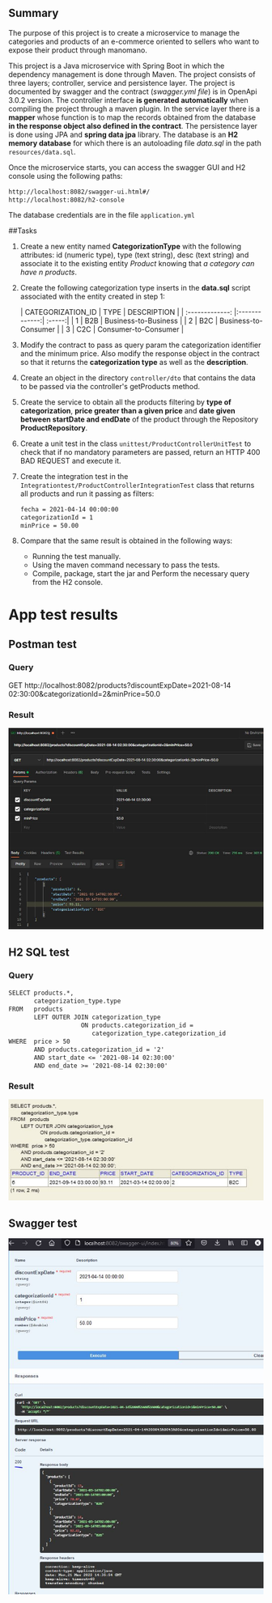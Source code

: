 ## Summary

The purpose of this project is to create a microservice to manage the categories and products of an e-commerce oriented to sellers who want to expose their product through manomano.

This project is a Java microservice with Spring Boot in which the dependency management is done through Maven. The 
project consists of three layers; controller, service and persistence layer. The project is documented by swagger and 
the contract (*swagger.yml file*) is in OpenApi 3.0.2 version. The controller interface **is generated automatically** 
when compiling the project through a maven plugin. In the service layer there is a **mapper** whose function is to map 
the records obtained from the database **in the response object also defined in the contract**. The persistence layer 
is done using JPA and **spring data jpa** library. The database is an **H2 memory database** for which there is an 
autoloading file *data.sql* in the path ```resources/data.sql```.

Once the microservice starts, you can access the swagger GUI and H2 console using the
following paths:

```
http://localhost:8082/swagger-ui.html#/
http://localhost:8082/h2-console
```

The database credentials are in the file ```application.yml```

##Tasks



1. Create a new entity named **CategorizationType** with the following attributes: id (numeric type), 
   type (text string), desc (text string) and associate it to the existing entity *Product* knowing that *a category 
   can have n products*.
2. Create the following categorization type inserts in the **data.sql** script associated with the entity created in step 1:

   | CATEGORIZATION_ID        | TYPE           | DESCRIPTION  |
       | :-------------: |:-------------:| :-----:|
   | 1      | B2B | Business-to-Business |
   | 2      | B2C      |   Business-to-Consumer |
   | 3 | C2C      |    Consumer-to-Consumer |
   
3. Modify the contract to pass as query param the categorization identifier and the minimum price. Also modify the 
   response object in the contract so that it returns the **categorization type** as well as the **description**.
4. Create an object in the directory ```controller/dto``` that contains the data to be passed
   via the controller's getProducts method.
5. Create the service to obtain all the products filtering by **type of categorization**, 
   **price greater than a given price** and **date given between startDate and endDate** of the product through the 
   Repository **ProductRepository**.
   
6. Create a unit test in the class ```unittest/ProductControllerUnitTest``` to check that if no mandatory parameters are
   passed, return an HTTP 400 BAD REQUEST and execute it.
7. Create the integration test in the ```Integrationtest/ProductControllerIntegrationTest``` class that returns all
    products and run it passing as filters:
   ```
   fecha = 2021-04-14 00:00:00
   categorizationId = 1
   minPrice = 50.00
   ```
8. Compare that the same result is obtained in the following ways:
    - Running the test manually.
    - Using the maven command necessary to pass the tests.
    - Compile, package, start the jar and Perform the necessary query from the H2 console.

# App test results
## Postman test
### Query

GET http://localhost:8082/products?discountExpDate=2021-08-14 02:30:00&categorizationId=2&minPrice=50.0

### Result
![alt text](./images/postman.jpg)


## H2 SQL test
### Query
```
SELECT products.*,
       categorization_type.type
FROM   products
       LEFT OUTER JOIN categorization_type
                    ON products.categorization_id =
                       categorization_type.categorization_id
WHERE  price > 50
       AND products.categorization_id = '2'
       AND start_date <= '2021-08-14 02:30:00'
       AND end_date >= '2021-08-14 02:30:00'  
```

### Result

![alt text](./images/sql.jpg)

## Swagger test
![alt text](./images/swagger.jpg)
